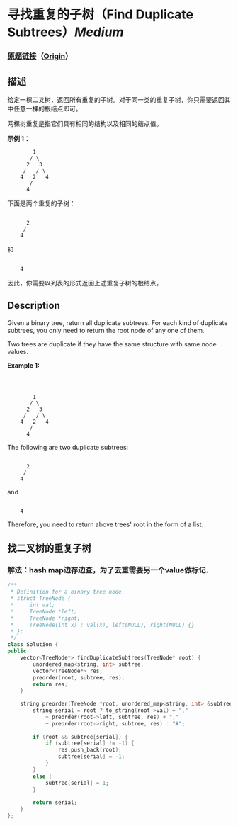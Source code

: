 # 寻找重复的子树（Find Duplicate Subtrees）*Medium*
### [原题链接](https://leetcode-cn.com/problems/find-duplicate-subtrees)（[Origin](https://leetcode.com/problems/find-duplicate-subtrees)）
## 描述
给定一棵二叉树，返回所有重复的子树。对于同一类的重复子树，你只需要返回其中任意一棵的根结点即可。

两棵树重复是指它们具有相同的结构以及相同的结点值。

**示例 1：**
```
        1
       / \
      2   3
     /   / \
    4   2   4
       /
      4
```


下面是两个重复的子树：
```

      2
     /
    4

```

和
```

    4
```


因此，你需要以列表的形式返回上述重复子树的根结点。

## Description
Given a binary tree, return all duplicate subtrees. For each kind of duplicate subtrees, you only need to return the root node of any one of them.

Two trees are duplicate if they have the same structure with same node values.

**Example 1:**
```
 


        1
       / \
      2   3
     /   / \
    4   2   4
       /
      4
```


The following are two duplicate subtrees:

```

      2
     /
    4
```


and

```

    4
```

Therefore, you need to return above trees&#39; root in the form of a list.


## 找二叉树的重复子树
### 解法：hash map边存边查，为了去重需要另一个value做标记.
```c++
/**
 * Definition for a binary tree node.
 * struct TreeNode {
 *     int val;
 *     TreeNode *left;
 *     TreeNode *right;
 *     TreeNode(int x) : val(x), left(NULL), right(NULL) {}
 * };
 */
class Solution {
public:
    vector<TreeNode*> findDuplicateSubtrees(TreeNode* root) {
        unordered_map<string, int> subtree;
        vector<TreeNode*> res;
        preorder(root, subtree, res);
        return res;
    }
    
    string preorder(TreeNode *root, unordered_map<string, int> &subtree, vector<TreeNode*> &res) {
        string serial = root ? to_string(root->val) + "," 
            + preorder(root->left, subtree, res) + ","
            + preorder(root->right, subtree, res) : "#";
        
        if (root && subtree[serial]) {
            if (subtree[serial] != -1) {
                res.push_back(root);
                subtree[serial] = -1;
            }
        }
        else {
            subtree[serial] = 1;
        }
        
        return serial;
    }
};
```